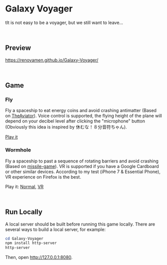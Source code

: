 # Galaxy Voyager

tIt is not easy to be a voyager, but we still want to leave...

&nbsp;

## Preview

https://renovamen.github.io/Galaxy-Voyager/

&nbsp;

## Game

### Fly

Fly a spaceship to eat energy coins and avoid crashing antimatter (Based on [TheAviator](https://github.com/yakudoo/TheAviator)). Voice control is supported, the flying height of the plane will depend on your decibel level after clicking the "microphone" button (Obviously this idea is inspired by 休むな！８分音符ちゃん).

[Play it](https://renovamen.github.io/Galaxy-Voyager/views/level1.html)



### Wormhole

Fly a spaceship to past a sequence of rotating barriers and avoid crashing (Based on [missile-game](https://github.com/bwhmather/missile-game)). VR is supported if you have a Google Cardboard or other similar devices. According to my test (iPhone 7 & Essential Phone), VR experience on Firefox is the best.

Play it: [Normal](https://renovamen.github.io/Galaxy-Voyager/views/level2.html), [VR](https://renovamen.github.io/Galaxy-Voyager/views/level2-vr.html)

&nbsp;

## Run Locally

A local server should be built before running this game locally. There are several ways to build a local server, for example:

```powershell
cd Galaxy-Voyager
npm install http-server
http-server
```

Then, open  http://127.0.0.1:8080.